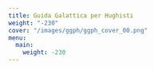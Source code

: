 ```yaml
---
title: Guida Galattica per Hughisti
weight: "-230"
cover: "/images/ggph/ggph_cover_00.png"
menu:
  main:
    weight: -230
---
```


<br>
